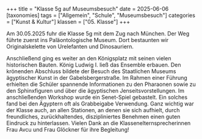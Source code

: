 +++
title = "Klasse 5g auf Museumsbesuch"
date = 2025-06-06
[taxonomies]
tags = ["Allgemein", "Schule", "Museumsbesuch"]
categories = ["Kunst & Kultur"]
klassen = ["05. Klasse"]
+++

Am 30.05.2025 fuhr die Klasse 5g mit dem Zug nach München. Der Weg führte zuerst ins Paläontologische Museum. Dort bestaunten wir Originalskelette von Urelefanten und Dinosauriern. 

<!-- more -->

Anschließend ging es weiter an den Königsplatz mit seinen vielen historischen Bauten. König Ludwig I. ließ das Ensemble erbauen. Den krönenden Abschluss bildete der Besuch des Staatlichen Museums ägyptischer Kunst in der Gabelsbergerstraße. Im Rahmen einer Führung erhielten die Schüler spannende Informationen zu den Pharaonen sowie zu den Sphinxfiguren und über die ägyptischen Jenseitsvorstellungen. Im anschließenden Workshop wurde ein Senet-Spiel gebastelt. Ein solches fand bei den Ägyptern oft als Grabbeigabe Verwendung. Ganz wichtig war der Klasse auch, an allen Stationen, an denen sie sich aufhielt, durch freundliches, zurückhaltendes, diszipliniertes Benehmen einen guten Eindruck zu hinterlassen. Vielen Dank an die Klassenelternsprecherinnen Frau Avcu und Frau Glöckner für ihre Begleitung!